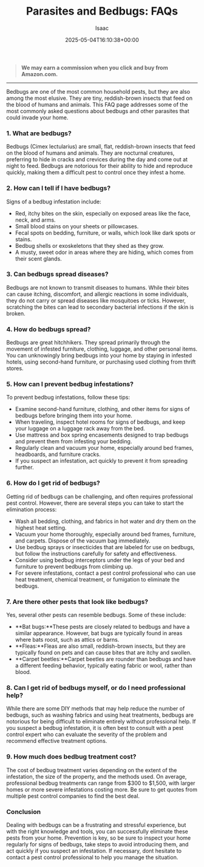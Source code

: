 ﻿---
author: Isaac
layout: post
title: 'Parasites and Bedbugs: FAQs'
date: '2025-05-04T16:10:38+00:00'
categories:
- Guide
tags: []
slug: /parasites-bedbugs-faqs/
lastmod: 2025-05-07T12:21:28+03:00
---
> **We may earn a commission when you click and buy from Amazon.com.**
>

---
Bedbugs are one of the most common household pests, but they are also among the most elusive. They are tiny, reddish-brown insects that feed on the blood of humans and animals. This FAQ page addresses some of the most commonly asked questions about bedbugs and other parasites that could invade your home.
### 1. What are bedbugs?
Bedbugs (Cimex lectularius) are small, flat, reddish-brown insects that feed on the blood of humans and animals. They are nocturnal creatures, preferring to hide in cracks and crevices during the day and come out at night to feed. Bedbugs are notorious for their ability to hide and reproduce quickly, making them a difficult pest to control once they infest a home.
### 2. How can I tell if I have bedbugs?
Signs of a bedbug infestation include:
- Red, itchy bites on the skin, especially on exposed areas like the face, neck, and arms.
- Small blood stains on your sheets or pillowcases.
- Fecal spots on bedding, furniture, or walls, which look like dark spots or stains.
- Bedbug shells or exoskeletons that they shed as they grow.
- A musty, sweet odor in areas where they are hiding, which comes from their scent glands.
### 3. Can bedbugs spread diseases?
Bedbugs are not known to transmit diseases to humans. While their bites can cause itching, discomfort, and allergic reactions in some individuals, they do not carry or spread diseases like mosquitoes or ticks. However, scratching the bites can lead to secondary bacterial infections if the skin is broken.
### 4. How do bedbugs spread?
Bedbugs are great hitchhikers. They spread primarily through the movement of infested furniture, clothing, luggage, and other personal items. You can unknowingly bring bedbugs into your home by staying in infested hotels, using second-hand furniture, or purchasing used clothing from thrift stores.
### 5. How can I prevent bedbug infestations?
To prevent bedbug infestations, follow these tips:
- Examine second-hand furniture, clothing, and other items for signs of bedbugs before bringing them into your home.
- When traveling, inspect hotel rooms for signs of bedbugs, and keep your luggage on a luggage rack away from the bed.
- Use mattress and box spring encasements designed to trap bedbugs and prevent them from infesting your bedding.
- Regularly clean and vacuum your home, especially around bed frames, headboards, and furniture cracks.
- If you suspect an infestation, act quickly to prevent it from spreading further.
### 6. How do I get rid of bedbugs?
Getting rid of bedbugs can be challenging, and often requires professional pest control. However, there are several steps you can take to start the elimination process:
- Wash all bedding, clothing, and fabrics in hot water and dry them on the highest heat setting.
- Vacuum your home thoroughly, especially around bed frames, furniture, and carpets. Dispose of the vacuum bag immediately.
- Use bedbug sprays or insecticides that are labeled for use on bedbugs, but follow the instructions carefully for safety and effectiveness.
- Consider using bedbug interceptors under the legs of your bed and furniture to prevent bedbugs from climbing up.
- For severe infestations, contact a pest control professional who can use heat treatment, chemical treatment, or fumigation to eliminate the bedbugs.
### 7. Are there other pests that look like bedbugs?
Yes, several other pests can resemble bedbugs. Some of these include:
- **Bat bugs:**These pests are closely related to bedbugs and have a similar appearance. However, bat bugs are typically found in areas where bats roost, such as attics or barns.
- **Fleas:**Fleas are also small, reddish-brown insects, but they are typically found on pets and can cause bites that are itchy and swollen.
- **Carpet beetles:**Carpet beetles are rounder than bedbugs and have a different feeding behavior, typically eating fabric or wool, rather than blood.
### 8. Can I get rid of bedbugs myself, or do I need professional help?
While there are some DIY methods that may help reduce the number of bedbugs, such as washing fabrics and using heat treatments, bedbugs are notorious for being difficult to eliminate entirely without professional help. If you suspect a bedbug infestation, it is often best to consult with a pest control expert who can evaluate the severity of the problem and recommend effective treatment options.
### 9. How much does bedbug treatment cost?
The cost of bedbug treatment varies depending on the extent of the infestation, the size of the property, and the methods used. On average, professional bedbug treatments can range from $300 to $1,500, with larger homes or more severe infestations costing more. Be sure to get quotes from multiple pest control companies to find the best deal.
### Conclusion
Dealing with bedbugs can be a frustrating and stressful experience, but with the right knowledge and tools, you can successfully eliminate these pests from your home. Prevention is key, so be sure to inspect your home regularly for signs of bedbugs, take steps to avoid introducing them, and act quickly if you suspect an infestation. If necessary, dont hesitate to contact a pest control professional to help you manage the situation.